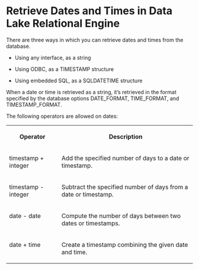 <!-- loioa5209f7084f21015a9229f74850f385b -->

# Retrieve Dates and Times in Data Lake Relational Engine

There are three ways in which you can retrieve dates and times from the database.



-   Using any interface, as a string

-   Using ODBC, as a TIMESTAMP structure

-   Using embedded SQL, as a SQLDATETIME structure


When a date or time is retrieved as a string, it’s retrieved in the format specified by the database options DATE\_FORMAT, TIME\_FORMAT, and TIMESTAMP\_FORMAT.

The following operators are allowed on dates:


<table>
<tr>
<th valign="top" rowspan="1">

Operator

</th>
<th valign="top" rowspan="1">

Description

</th>
</tr>
<tr>
<td valign="top" rowspan="1">

timestamp + integer

</td>
<td valign="top" rowspan="1">

Add the specified number of days to a date or timestamp.

</td>
</tr>
<tr>
<td valign="top" rowspan="1">

timestamp - integer

</td>
<td valign="top" rowspan="1">

Subtract the specified number of days from a date or timestamp.

</td>
</tr>
<tr>
<td valign="top" rowspan="1">

date - date

</td>
<td valign="top" rowspan="1">

Compute the number of days between two dates or timestamps.

</td>
</tr>
<tr>
<td valign="top" rowspan="1">

date + time

</td>
<td valign="top" rowspan="1">

Create a timestamp combining the given date and time.

</td>
</tr>
</table>

